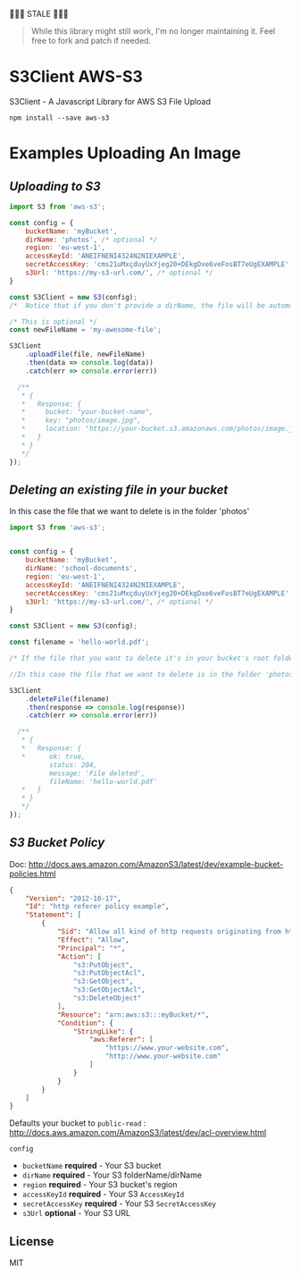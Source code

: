 🚨🚨🚨 STALE 🚨🚨🚨

> While this library might still work, I'm no longer maintaining it. Feel free to fork and patch if needed.

# S3Client AWS-S3

S3Client - A Javascript Library for AWS S3 File Upload

```
npm install --save aws-s3
```


# Examples Uploading An Image

## ***Uploading to S3***

```js
import S3 from 'aws-s3';

const config = {
    bucketName: 'myBucket',
    dirName: 'photos', /* optional */
    region: 'eu-west-1',
    accessKeyId: 'ANEIFNENI4324N2NIEXAMPLE',
    secretAccessKey: 'cms21uMxçduyUxYjeg20+DEkgDxe6veFosBT7eUgEXAMPLE',
    s3Url: 'https://my-s3-url.com/', /* optional */
}

const S3Client = new S3(config);
/*  Notice that if you don't provide a dirName, the file will be automatically uploaded to the root of your bucket */

/* This is optional */
const newFileName = 'my-awesome-file';

S3Client
    .uploadFile(file, newFileName)
    .then(data => console.log(data))
    .catch(err => console.error(err))

  /**
   * {
   *   Response: {
   *     bucket: "your-bucket-name",
   *     key: "photos/image.jpg",
   *     location: "https://your-bucket.s3.amazonaws.com/photos/image.jpg"
   *   }
   * }
   */
});
```

## ***Deleting an existing file in your bucket***

In this case the file that we want to delete is in the folder 'photos'

```js
import S3 from 'aws-s3';


const config = {
    bucketName: 'myBucket',
    dirName: 'school-documents',
    region: 'eu-west-1',
    accessKeyId: 'ANEIFNENI4324N2NIEXAMPLE',
    secretAccessKey: 'cms21uMxçduyUxYjeg20+DEkgDxe6veFosBT7eUgEXAMPLE',
    s3Url: 'https://my-s3-url.com/', /* optional */
}

const S3Client = new S3(config);

const filename = 'hello-world.pdf';

/* If the file that you want to delete it's in your bucket's root folder, don't provide any dirName in the config object */

//In this case the file that we want to delete is in the folder 'photos' that we referred in the config object as the dirName

S3Client
    .deleteFile(filename)
    .then(response => console.log(response))
    .catch(err => console.error(err))

  /**
   * {
   *   Response: {
   *      ok: true,
          status: 204,
          message: 'File deleted',
          fileName: 'hello-world.pdf'
   *   }
   * }
   */
});
```

## ***S3 Bucket Policy***

Doc: http://docs.aws.amazon.com/AmazonS3/latest/dev/example-bucket-policies.html

```json
{
    "Version": "2012-10-17",
    "Id": "http referer policy example",
    "Statement": [
        {
            "Sid": "Allow all kind of http requests originating from http://www.your-website.com and https://www.your-website.com",
            "Effect": "Allow",
            "Principal": "*",
            "Action": [
                "s3:PutObject",
                "s3:PutObjectAcl",
                "s3:GetObject",
                "s3:GetObjectAcl",
                "s3:DeleteObject"
            ],
            "Resource": "arn:aws:s3:::myBucket/*",
            "Condition": {
                "StringLike": {
                    "aws:Referer": [
                        "https://www.your-website.com",
                        "http://www.your-website.com"
                    ]
                }
            }
        }
    ]
}
```

Defaults your bucket to `public-read` : http://docs.aws.amazon.com/AmazonS3/latest/dev/acl-overview.html

`config`
  * `bucketName` **required** - Your S3 bucket
  * `dirName` **required** - Your S3 folderName/dirName
  * `region` **required** - Your S3 bucket's region
  * `accessKeyId` **required** - Your S3 `AccessKeyId`
  * `secretAccessKey` **required** - Your S3 `SecretAccessKey`
  * `s3Url` **optional** - Your S3 URL

## License

MIT
